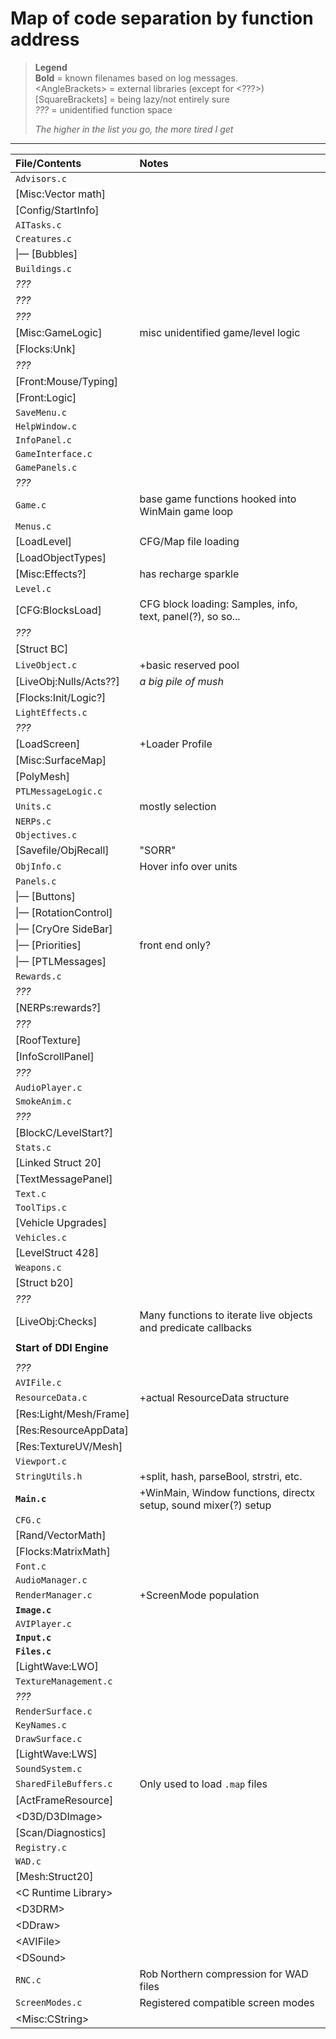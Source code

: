 # Map of code separation by function address

> __Legend__<br>
> **Bold** = known filenames based on log messages.<br>
> &lt;AngleBrackets&gt; = external libraries (except for &lt;???&gt;)<br>
> \[SquareBrackets\] = being lazy/not entirely sure<br>
> *???* = unidentified function space<br>
> 
> *The higher in the list you go, the more tired I get*

***

|File/Contents|Notes|
|:------------|:----|
|`Advisors.c`| |
|\[Misc:Vector math\]| |
|\[Config/StartInfo\]| |
|`AITasks.c`| |
|`Creatures.c`| |
| \|&mdash; \[Bubbles\]| |
|`Buildings.c`| |
|*???*| |
|*???*| |
|*???*| |
|\[Misc:GameLogic\]|misc unidentified game/level logic|
|\[Flocks:Unk\]| |
|*???*| |
|\[Front:Mouse/Typing\]| |
|\[Front:Logic\]| |
|`SaveMenu.c`| |
|`HelpWindow.c`| |
|`InfoPanel.c`| |
|`GameInterface.c`| |
|`GamePanels.c`| |
|*???*| |
|`Game.c`|base game functions hooked into WinMain game loop|
|`Menus.c`| |
|\[LoadLevel\]|CFG/Map file loading|
|\[LoadObjectTypes\]| |
|\[Misc:Effects?\]|has recharge sparkle|
|`Level.c`| |
|\[CFG:BlocksLoad\]|CFG block loading: Samples, info, text, panel(?), so so...|
|*???*| |
|\[Struct BC\]| |
|`LiveObject.c`|+basic reserved pool|
|\[LiveObj:Nulls/Acts??\]|*a big pile of mush*|
|\[Flocks:Init/Logic?\]| |
|`LightEffects.c`| |
|*???*| |
|\[LoadScreen\]|+Loader Profile|
|\[Misc:SurfaceMap\]| |
|\[PolyMesh\]| |
|`PTLMessageLogic.c`| |
|`Units.c`|mostly selection|
|`NERPs.c`| |
|`Objectives.c`| |
|\[Savefile/ObjRecall\]|"SORR"|
|`ObjInfo.c`|Hover info over units|
|`Panels.c`| |
| \|&mdash; \[Buttons\]| |
| \|&mdash; \[RotationControl\]| |
| \|&mdash; \[CryOre SideBar\]| |
| \|&mdash; \[Priorities\]|front end only?|
| \|&mdash; \[PTLMessages\]| |
|`Rewards.c`| |
|*???*| |
|\[NERPs:rewards?\]| |
|*???*| |
|\[RoofTexture\]| |
|\[InfoScrollPanel\]| |
|*???*| |
|`AudioPlayer.c`| |
|`SmokeAnim.c`| |
|*???*| |
|\[BlockC/LevelStart?\]| |
|`Stats.c`| |
|\[Linked Struct 20\]| |
|\[TextMessagePanel\]| |
|`Text.c`| |
|`ToolTips.c`| |
|\[Vehicle Upgrades\]| |
|`Vehicles.c`| |
|\[LevelStruct 428\]| |
|`Weapons.c`| |
|\[Struct b20\]| |
|*???*| |
|\[LiveObj:Checks\]|Many functions to iterate live objects and predicate callbacks|
| | |
|**Start of DDI Engine**| |
| | |
|*???*| |
|`AVIFile.c`| |
|`ResourceData.c`|+actual ResourceData structure|
|\[Res:Light/Mesh/Frame\]| |
|\[Res:ResourceAppData\]| |
|\[Res:TextureUV/Mesh\]| |
|`Viewport.c`| |
|`StringUtils.h`|+split, hash, parseBool, strstri, etc.|
|**`Main.c`**|+WinMain, Window functions, directx setup, sound mixer(?) setup|
|`CFG.c`| |
|\[Rand/VectorMath\]| |
|\[Flocks:MatrixMath\]| |
|`Font.c`| |
|`AudioManager.c`| |
|`RenderManager.c`|+ScreenMode population|
|**`Image.c`**| |
|`AVIPlayer.c`| |
|**`Input.c`**| |
|**`Files.c`**| |
|\[LightWave:LWO\]| |
|`TextureManagement.c`| |
|*???*| |
|`RenderSurface.c`| |
|`KeyNames.c`| |
|`DrawSurface.c`| |
|\[LightWave:LWS\]| |
|`SoundSystem.c`| |
|`SharedFileBuffers.c`|Only used to load `.map` files|
|\[ActFrameResource\]| |
|&lt;D3D/D3DImage&gt;| |
|\[Scan/Diagnostics\]| |
|`Registry.c`| |
|`WAD.c`| |
|\[Mesh:Struct20\]| |
|&lt;C Runtime Library&gt;| |
|&lt;D3DRM&gt;| |
|&lt;DDraw&gt;| |
|&lt;AVIFile&gt;| |
|&lt;DSound&gt;| |
|`RNC.c`|Rob Northern compression for WAD files|
|`ScreenModes.c`|Registered compatible screen modes|
|&lt;Misc:CString&gt;| |
